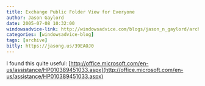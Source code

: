 ```yaml
---
title: Exchange Public Folder View for Everyone
author: Jason Gaylord
date: 2005-07-08 10:32:00
windowsadvice-link: http://windowsadvice.com/blogs/jason_n_gaylord/archive/2005/07/08/Exchange-2003-Public-Folder-View.aspx
categories: [windowsadvice-blog]
tags: [archive]
bitly: https://jasong.us/39EAOJ0
---
```


I found this quite useful: [http://office.microsoft.com/en-us/assistance/HP010389451033.aspx](http://office.microsoft.com/en-us/assistance/HP010389451033.aspx)